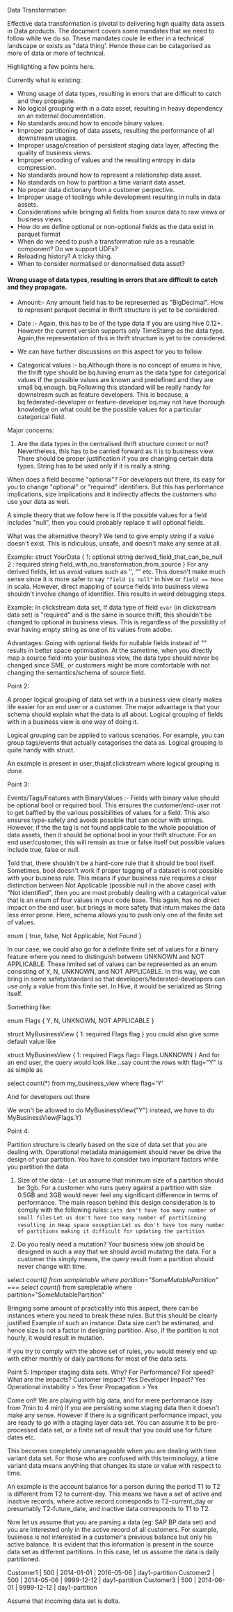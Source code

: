 
Data Transformation

Effective data transformation is pivotal to delivering high quality data assets in Data products. The document
covers some mandates that we need to follow while we do so. These mandates coule lie either in a technical landscape
or exists as "data thing'. Hence these can be catagorised as more of data or more of technical.


Highlighting a few points here. 

Currently what is existing:

* Wrong usage of data types, resulting in errors that are difficult to catch and they propagate.
* No logical grouping with in a data asset, resulting in heavy dependency on an external documentation. 
* No standards around how to encode binary values.
* Improper partitioning of data assets, resulting the performance of all downstream usages.
* Improper usage/creation of persistent staging data layer, affecting the quality of business views.
* Improper encoding of values and the resulting entropy in data compression.
* No standards around how to represent a relationship data asset.
* No standards on how to partition a time variant data asset.
* No proper data dictionary from a customer perpective.
* Improper usage of toolings while development resulting in nulls in data assets.
* Considerations while bringing all fields from source data to raw views or business views.
* How do we define optional or non-optional fields as the data exist in parquet format
* When do we need to push a transformation rule as a reusable component? Do we support UDFs?
* Reloading history? A tricky thing.
* When to consider normalised or denormalised data asset?


#### Wrong usage of data types, resulting in errors that are difficult to catch and they propagate.

* Amount:- Any amount field has to be represented as "BigDecimal". How to represent parquet decimal in thrift structure
is yet to be considered.

* Date :- Again, this has to be of the type data if you are using hive 0.12+. However the current version supports only
TimeStamp as the data type. Again,the representation of this in thrift structure is yet to be considered.

* We can have further discussions on this aspect for you to follow.

* Categorical values :- 
bq.Although there is no concept of enums in hive, the thrift type should be
bq.having enum as the data type for categorical values if the possible values are known and predefined and they are small bq.enough. 
bq.Following this standard will be really handy for downstream such as feature developers. This is because, a bq.federated-developer or feature-developer
bq.may not have thorough knowledge on what could be the possible values for a particular categorical field. 


Major concerns: 
1) Are the data types in the centralised thrift structure correct or not? Nevertheless, this has to be carried forward
as it is to business view. There should be proper justification if you are changing certain data types. 
String has to be used only if it is really a string.


When does a field become "optional"?
For developers out there, its easy for you to change "optional" or "required" identifiers. But this has
performance implications, size implications and it indirectly affects the customers who use your data as well.

A simple theory that we follow here is
If the possible values for a field includes "null", then you could probably replace it will optional fields.

What was the alternative theory?
We tend to give empty string if a value doesn't exist. This is ridiculous, unsafe, and doesn't make any sense at all.

Example:
  struct YourData {
    1: optional string derived_field_that_can_be_null
    2
    : required string field_with_no_transformation_from_source 
  }
For any derived fields, let us avoid values such as '', "" etc. This doesn't make much sense since it is more safer
to say `"field is null"` in hive or `field == None` in scala. 
However, direct mapping of source fields into business views shouldn't involve change of identifier. This results
in weird debugging steps.

Example:
  In clickstream data set, If data type of field `evar` (in clickstream data set)  is "required" and is the same in 
  source thrift, this shouldn't be changed to optional in business views. 
  This is regardless of the possiblity of evar having empty string as one of its values from adobe.
  

Advantages:
 Going with optional fields for nullable fields instead of "" results in better space optimisation. 
 At the sametime, when you directly map a source field into your business view, the data type should never be changed since
 SME, or customers might be more comfortable with not changing the semantics/schema of source field.
 
 
Point 2:

A proper logical grouping of data set with in a business view clearly makes life easier for an end user or a customer.
The major advantage is that your schema should explain what the data is all about. Logical grouping of fields with in a business
view is one way of doing it.

Logical grouping can be applied to various scenarios. For example, you can group tags/events that actually catagorises the data
as. Logical grouping is quite handy with struct.

An example is present in user_thajaf.clickstream where logical grouping is done.
  
  
Point 3:  
  
Events/Tags/Features with BinaryValues :- Fields with binary value should be optional bool or required bool. This
ensures the customer/end-user not to get baffled by the various possibilities of values for a field. This also ensures type-safety
and avoids possible that can occur with strings. However, if the the tag is not found applicable to the whole population of data assets, 
then it should be optional bool in your thrift structure. For an end user/customer, this will remain as true or false itself but possible values include true, false or null. 

Told that, there shouldn't be a hard-core rule that it should be bool itself. Sometimes, bool doesn't work if proper tagging 
of a dataset is not possible with your business rule. This means if your business rule requires a clear distinction between
Not Applicable (possible null in the above case) with "Not identified", then you are most probably dealing with a catagorical
value that is an enum of four values in your code base. This again, has no direct impact on the end user, but brings in more
safety that inturn makes the data less error prone. Here, schema allows you to push only one of the finite set of values.

enum {
  true,
  false,
  Not Applicable,
  Not Found
}

In our case, we could also go for a definite finite set of values for a binary feature where you need to distinguish between UNKNOWN and NOT APPLICABLE. These limited set of values can be represented as an enum consisting of Y, N, UNKNOWN, and NOT APPLICABLE. In this way, we can bring in some safety/standard so that developers/federated-developers can use only a value from this finite set.
In Hive, it would be serialized as String itself.

Something like:

enum Flags {
Y,
N,
UNKNOWN,
NOT APPLICABLE
}

struct MyBusinessView {
1: required Flags flag
}
you could also give some default value like

struct MyBusinesView {
1: required Flags flag= Flags.UNKNOWN
}
And for an end user, the query would look like ..say count the rows with flag="Y" is as simple as

select count(*) from my_business_view where flag='Y'

And for developers out there

We won't be allowed to do MyBusinessView("Y") instead, we have to do MyBusinessView(Flags.Y)


Point 4:

Partition structure is clearly based on the size of data set that you are dealing with. Operational metadata management
should never be drive the design of your partition. You have to consider two important factors while you partition the data

1. Size of the data:- Let us assume that minimum size of a partition should be 3gb. For a customer who runs query
against a partition with size 0.5GB and 3GB would never feel any significant difference in terms of performance.
The main reason behind this design consideration is to comply with the following rules:
`Lets don't have too many number of small files`
`Let us don't have too many number of partitioning resulting in Heap space exception`
`Let us don't have too many number of partitions making it difficult for updating the partition`

2. Do you really need a mutation? 
 Your business view job should be designed in such a way that we should avoid mutating the data. 
 For a customer this simply means, the query result from a partition should never change with time.
 
 select count(*) from sampletable where partition="SomeMutablePartition" === select count(*) from sampletable where partition="SomeMutablePartition"
  
 
 Bringing some amount of practicality into this aspect, there can be instances where you need to break these rules. But this
 should be clearly justified 
 Example of such an instance: Data size can't be estimated, and hence size is not a factor in designing partition. Also,
 if the partition is not hourly, it would result in mutation.
 
 If you try to comply with the above set of rules, you would merely end up with either monthly or daily partitions for most
 of the data sets.
 
Point 5:
Improper staging data sets. Why? For Performance? For speed? 
What are the impacts?
Customer Impact? Yes
Developer Impact? Yes
Operational instability > Yes
Error Propagation > Yes

Come on!! We are playing with big data, and for mere performance (say from 7min to 4 min) if you are persisting some
staging data then it doesn't make any sense. However if there is a significant performance impact, you are ready to go
with a staging layer data set. You can assume it to be  pre-processed data set, or a finite set of result that you could
use for future dates etc.

This becomes completely unmanageable when you are dealing with time variant data set. For those who are confused with this terminology,
a time variant data means anything that changes its state or value with respect to time.

An example is the account balance for a person during the period T1 to T2 is different from T2 to current-day.
This means we have a set of active and inactive records, where active record corresponds to T2-current_day or
presumably T2-future_date, and inactive data corresponds to T1 to T2.

Now let us assume that you are parsing a data (eg: SAP BP data set) and you are interested only in the active record
of all customers. For example, business is not interested in a customer's previous balance but only his active balance.
It is evident that this information is present in the source data set as different partitions. In this case, let us assume
the data is daily partitioned.

Customer1 | 500 | 2014-01-01 | 2016-05-06 | day1-partition
Customer2 | 500 | 2014-05-06 | 9999-12-12 | day1-partition
Customer3 | 500 | 2014-06-01 | 9999-12-12 | day1-partition

Assume that incoming data set is delta.





 




